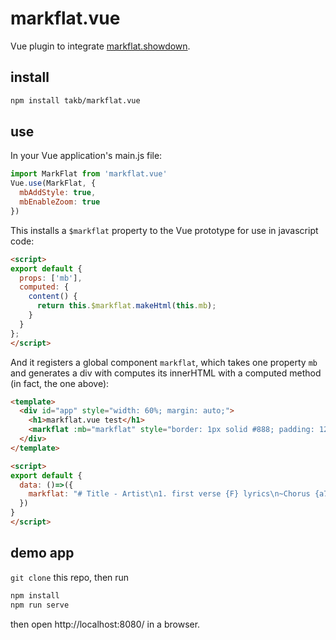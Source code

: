 # markflat.vue
Vue plugin to integrate [markflat.showdown](/takb/markflat.showdown).

## install
```sh
npm install takb/markflat.vue
```
## use 
In your Vue application's main.js file: 
```javascript
import MarkFlat from 'markflat.vue'
Vue.use(MarkFlat, {
  mbAddStyle: true, 
  mbEnableZoom: true
})
```

This installs a `$markflat` property to the Vue prototype for use in javascript code: 
```html
<script>
export default {
  props: ['mb'],
  computed: {
    content() {
      return this.$markflat.makeHtml(this.mb);
    }
  }
};
</script>
```
And it registers a global component `markflat`, which takes one property `mb` and generates a div with computes its innerHTML with a computed method (in fact, the one above): 
```html
<template>
  <div id="app" style="width: 60%; margin: auto;">
    <h1>markflat.vue test</h1>
    <markflat :mb="markflat" style="border: 1px solid #888; padding: 12px;"/>
  </div>
</template>

<script>
export default {
  data: ()=>({
    markflat: "# Title - Artist\n1. first verse {F} lyrics\n~Chorus {a7}lyrics of {C}chorus"
  })
}
</script>
```
## demo app
`git clone` this repo, then run 
```sh
npm install
npm run serve 
```
then open http://localhost:8080/ in a browser.
